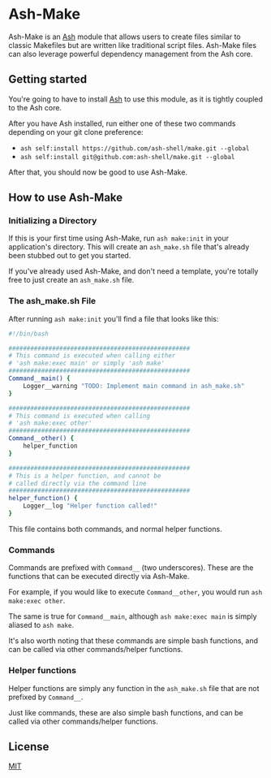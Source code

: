 # Ash-Make

Ash-Make is an [Ash](https://github.com/ash-shell/ash) module that allows users to create files similar to classic Makefiles but are written like traditional script files.  Ash-Make files can also leverage powerful dependency management from the Ash core.

## Getting started

You're going to have to install [Ash](https://github.com/ash-shell/ash) to use this module, as it is tightly coupled to the Ash core.

After you have Ash installed, run either one of these two commands depending on your git clone preference:

- `ash self:install https://github.com/ash-shell/make.git --global`
- `ash self:install git@github.com:ash-shell/make.git --global`

After that, you should now be good to use Ash-Make.

## How to use Ash-Make

### Initializing a Directory

If this is your first time using Ash-Make, run `ash make:init` in your application's directory.  This will create an `ash_make.sh` file that's already been stubbed out to get you started.

If you've already used Ash-Make, and don't need a template, you're totally free to just create an `ash_make.sh` file.

### The ash_make.sh File

After running `ash make:init` you'll find a file that looks like this:


```sh
#!/bin/bash

##################################################
# This command is executed when calling either
# 'ash make:exec main' or simply 'ash make'
##################################################
Command__main() {
    Logger__warning "TODO: Implement main command in ash_make.sh"
}

##################################################
# This command is executed when calling
# 'ash make:exec other'
##################################################
Command__other() {
    helper_function
}

##################################################
# This is a helper function, and cannot be
# called directly via the command line
##################################################
helper_function() {
    Logger__log "Helper function called!"
}
```

This file contains both commands, and normal helper functions.

### Commands

Commands are prefixed with `Command__` (two underscores).  These are the functions that can be executed directly via Ash-Make.

For example, if you would like to execute `Command__other`, you would run `ash make:exec other`.

The same is true for `Command__main`, although `ash make:exec main` is simply aliased to `ash make`.

It's also worth noting that these commands are simple bash functions, and can be called via other commands/helper functions.

### Helper functions

Helper functions are simply any function in the `ash_make.sh` file that are not prefixed by `Command__`.

Just like commands, these are also simple bash functions, and can be called via other commands/helper functions.

## License

[MIT](license.txt)
